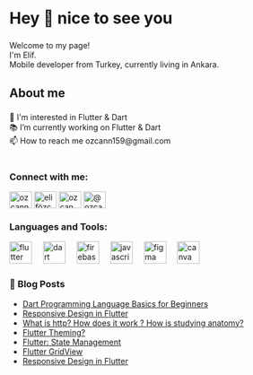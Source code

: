 <h1 align="left">Hey 👋 nice to see you</h1>

###

<p align="left">Welcome to my page! <br>I'm Elif.  <br>Mobile developer from Turkey, currently living in Ankara.</p>

###

<h2 align="left">About me</h2>

###

<p align="left">👀 I'm interested in Flutter & Dart<br>📚  I’m currently working on Flutter & Dart<br>📫 How to reach me ozcann159@gmail.com</p>

###

<h1 align="left"></h1>

###
<h3 align="left">Connect with me:</h3>
<p align="left">
<a href="https://twitter.com/ozcann159" target="blank"><img align="center" src="https://raw.githubusercontent.com/rahuldkjain/github-profile-readme-generator/master/src/images/icons/Social/twitter.svg" alt="ozcann159" height="30" width="40" /></a>
<a href="https://linkedin.com/in/elifözcan57/" target="blank"><img align="center" src="https://raw.githubusercontent.com/rahuldkjain/github-profile-readme-generator/master/src/images/icons/Social/linked-in-alt.svg" alt="elifözcan57/" height="30" width="40" /></a>
<a href="https://instagram.com/ozcan.elf/" target="blank"><img align="center" src="https://raw.githubusercontent.com/rahuldkjain/github-profile-readme-generator/master/src/images/icons/Social/instagram.svg" alt="ozcan.elf/" height="30" width="40" /></a>
<a href="https://medium.com/@elif.ozcan" target="blank"><img align="center" src="https://raw.githubusercontent.com/rahuldkjain/github-profile-readme-generator/master/src/images/icons/Social/medium.svg" alt="@ozcann159" height="30" width="40" /></a>
</p>

<h3 align="left">Languages and Tools:</h3>
<div align="left">
  <img src="https://cdn.jsdelivr.net/gh/devicons/devicon/icons/flutter/flutter-original.svg" height="40" alt="flutter logo"  />
  <img width="12" />
  <img src="https://cdn.jsdelivr.net/gh/devicons/devicon/icons/dart/dart-original.svg" height="40" alt="dart logo"  />
  <img width="12" />
  <img src="https://cdn.jsdelivr.net/gh/devicons/devicon/icons/firebase/firebase-plain.svg" height="40" alt="firebase logo"  />
  <img width="12" />
  <img src="https://cdn.jsdelivr.net/gh/devicons/devicon/icons/javascript/javascript-original.svg" height="40" alt="javascript logo"  />
  <img width="12" />
  <img src="https://cdn.jsdelivr.net/gh/devicons/devicon/icons/figma/figma-original.svg" height="40" alt="figma logo"  />
  <img width="12" />
  <img src="https://cdn.jsdelivr.net/gh/devicons/devicon/icons/canva/canva-original.svg" height="40" alt="canva logo"  />
</div>

###
### 📙 Blog Posts
* [Dart Programming Language Basics for Beginners](https://medium.com/@ozcann159/yeni-ba%C5%9Flayanlar-i%C3%A7in-dart-programlama-dili-temelleri-17ed95cfd71a)
* [Responsive Design in Flutter](https://medium.com/@ozcann159/flutterda-responsive-tasar%C4%B1m-4b53ac4147dc)
* [What is http? How does it work ? How is studying anatomy?](https://medium.com/@ozcann159/http-nedir-nas%C4%B1l-%C3%A7al%C4%B1%C5%9F%C4%B1r-%C3%A7al%C4%B1%C5%9Fma-anatomisi-nas%C4%B1ld%C4%B1r-4af53269d90c)
* [Flutter Theming?](https://medium.com/@ozcann159/flutter-theming-acede13a32c8)
* [Flutter: State Management](https://medium.com/@ozcann159/flutter-state-management-e06a89dde0d2)
*  [Flutter GridView](https://medium.com/@ozcann159/flutter-gridview-0a1bbf504918)
* [Responsive Design in Flutter](https://medium.com/@ozcann159/flutterda-responsive-tasar%C4%B1m-4b53ac4147dc)

